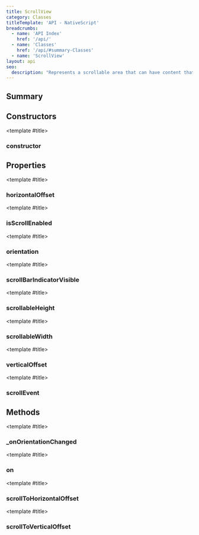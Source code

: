 ```yaml
---
title: ScrollView
category: Classes
titleTemplate: 'API - NativeScript'
breadcrumbs:
  - name: 'API Index'
    href: '/api/'
  - name: 'Classes'
    href: '/api/#summary-Classes'
  - name: 'ScrollView'
layout: api
seo:
  description: "Represents a scrollable area that can have content that is larger than its bounds."
---
```


<!-- This page is auto generated, do not edit manually. -->
<!-- Run "yarn generate:api-docs" to regenerate -->

<script setup lang="ts">
  import { provide } from "vue";
  import API_DATA from "./ScrollView.data.json";
  
  provide('API_DATA', API_DATA);
</script>

<APIRefHierarchy v-once />

<APIRefComment commentBase64="eyJibG9ja1RhZ3MiOltdLCJtb2RpZmllclRhZ3MiOnt9LCJzdW1tYXJ5IjpbeyJraW5kIjoidGV4dCIsInRleHQiOiJSZXByZXNlbnRzIGEgc2Nyb2xsYWJsZSBhcmVhIHRoYXQgY2FuIGhhdmUgY29udGVudCB0aGF0IGlzIGxhcmdlciB0aGFuIGl0cyBib3VuZHMuIn1dfQ==" v-once />

## <Heading ignore>Summary</Heading>

<APIRefSummary v-once />

## Constructors

<div class="">

<APIRef for="22858" v-once>

<template #title>

### constructor

</template>

</APIRef>

</div>

## Properties

<div class="">

<APIRef for="22862" v-once>

<template #title>

### horizontalOffset

</template>

</APIRef>

</div>

<div class="">

<APIRef for="22860" v-once>

<template #title>

### isScrollEnabled

</template>

</APIRef>

</div>

<div class="">

<APIRef for="22874" v-once>

<template #title>

### orientation

</template>

</APIRef>

</div>

<div class="">

<APIRef for="22865" v-once>

<template #title>

### scrollBarIndicatorVisible

</template>

</APIRef>

</div>

<div class="">

<APIRef for="22863" v-once>

<template #title>

### scrollableHeight

</template>

</APIRef>

</div>

<div class="">

<APIRef for="22864" v-once>

<template #title>

### scrollableWidth

</template>

</APIRef>

</div>

<div class="">

<APIRef for="22861" v-once>

<template #title>

### verticalOffset

</template>

</APIRef>

</div>

<div class="isPublic isStatic">

<APIRef for="22778" v-once>

<template #title>

### scrollEvent

</template>

</APIRef>

</div>

## Methods

<div class="">

<APIRef for="22890" v-once>

<template #title>

### _onOrientationChanged

</template>

</APIRef>

</div>

<div class="">

<APIRef for="22875" v-once>

<template #title>

### on

</template>

</APIRef>

</div>

<div class="">

<APIRef for="22870" v-once>

<template #title>

### scrollToHorizontalOffset

</template>

</APIRef>

</div>

<div class="">

<APIRef for="22866" v-once>

<template #title>

### scrollToVerticalOffset

</template>

</APIRef>

</div>
